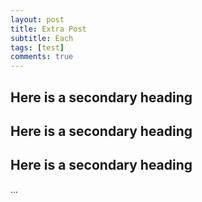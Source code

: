```yaml
---
layout: post
title: Extra Post
subtitle: Each
tags: [test]
comments: true
---
```


## Here is a secondary heading

## Here is a secondary heading

## Here is a secondary heading

...
